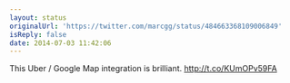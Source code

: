 ```yaml
---
layout: status
originalUrl: 'https://twitter.com/marcgg/status/484663368109006849'
isReply: false
date: 2014-07-03 11:42:06
---
```


This Uber / Google Map integration is brilliant. http://t.co/KUmOPv59FA
